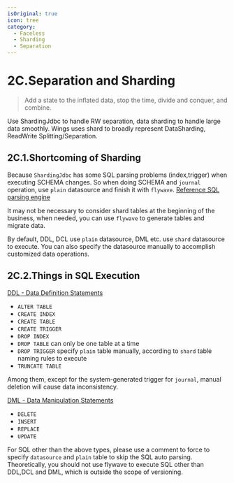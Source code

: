 ```yaml
---
isOriginal: true
icon: tree
category:
  - Faceless
  - Sharding
  - Separation
---
```


# 2C.Separation and Sharding

> Add a state to the inflated data, stop the time, divide and conquer, and combine.

Use ShardingJdbc to handle RW separation, data sharding to handle large data smoothly.
Wings uses shard to broadly represent DataSharding, ReadWrite Splitting/Separation.

## 2C.1.Shortcoming of Sharding

Because `ShardingJdbc` has some SQL parsing problems (index,trigger) when executing SCHEMA changes.
So when doing SCHEMA and `journal` operation, use `plain` datasource and finish it with `flywave`.
[Reference SQL parsing engine](https://shardingsphere.apache.org/document/current/cn/features/sharding/principle/parse/)

It may not be necessary to consider shard tables at the beginning of the business, when needed,
you can use `flywave` to generate tables and migrate data.

By default, DDL, DCL use `plain` datasource, DML etc. use `shard`  datasource to execute.
You can also specify the datasource manually to accomplish customized data operations.

## 2C.2.Things in SQL Execution

[DDL - Data Definition Statements](https://dev.mysql.com/doc/refman/8.0/en/sql-syntax-data-definition.html)

* `ALTER TABLE`
* `CREATE INDEX`
* `CREATE TABLE`
* `CREATE TRIGGER`
* `DROP INDEX`
* `DROP TABLE` can only be one table at a time
* `DROP TRIGGER` specify `plain` table manually, according to `shard` table naming rules to execute
* `TRUNCATE TABLE`

Among them, except for the system-generated trigger for `journal`, manual deletion will cause data inconsistency.
  
[DML - Data Manipulation Statements](https://dev.mysql.com/doc/refman/8.0/en/sql-syntax-data-manipulation.html)

* `DELETE`
* `INSERT`
* `REPLACE`
* `UPDATE`

For SQL other than the above types, please use a comment to force to specify `datasource`
and `plain` table to skip the SQL auto parsing. Theoretically, you should not use flywave to
execute SQL other than DDL,DCL and DML, which is outside the scope of versioning.
